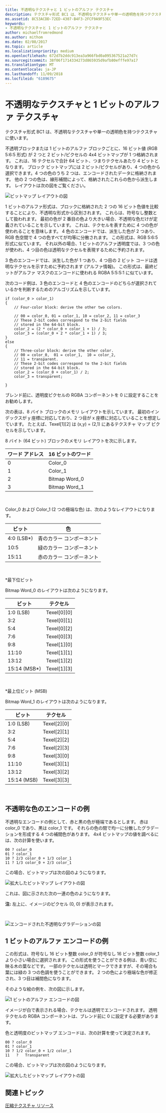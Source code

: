 ```yaml
---
title: 不透明なテクスチャと 1 ビットのアルファ テクスチャ
description: テクスチャ形式 BC1 は、不透明なテクスチャや単一の透明色を持つテクスチャに使います。
ms.assetid: 8C53ACDD-72ED-4307-B4F3-2FCF9A9F53EC
keywords:
- 不透明なテクスチャと 1 ビットのアルファ テクスチャ
author: michaelfromredmond
ms.author: mithom
ms.date: 02/08/2017
ms.topic: article
ms.localizationpriority: medium
ms.openlocfilehash: 672d7b2ddc913ea3a966fbd0a095367521a27d7c
ms.sourcegitcommit: 38f06f1714334273d865935d9afb80efffe97a17
ms.translationtype: MT
ms.contentlocale: ja-JP
ms.lasthandoff: 11/09/2018
ms.locfileid: "6189675"
---
```

# <a name="span-iddirect3dconceptsopaqueand1-bitalphatexturesspanopaque-and-1-bit-alpha-textures"></a><span id="direct3dconcepts.opaque_and_1-bit_alpha_textures"></span>不透明なテクスチャと 1 ビットのアルファ テクスチャ


テクスチャ形式 BC1 は、不透明なテクスチャや単一の透明色を持つテクスチャに使います。

不透明ブロックまたは 1 ビットのアルファ ブロックごとに、16 ビット値 (RGB 5:6:5 形式) が 2 つと 2 ビット/ピクセルの 4x4 ビットマップが 1 つ格納されます。 これは、16 テクセルで合計 64 ビット、つまりテクセルあたり 4 ビットとなります。 ブロック ビットマップには 2 ビット/ピクセルがあり、4 つの色から選択できます。4 つの色のうち 2 つは、エンコードされたデータに格納されます。 他の 2 つの色は、線形補間によって、格納されたこれらの色から派生します。 レイアウトは次の図をご覧ください。

![ビットマップ レイアウトの図](images/colors1.png)

1 ビットのアルファ形式は、ブロックに格納された 2 つの 16 ビット色値を比較することにより、不透明な形式から区別されます。 これらは、符号なし整数として扱われます。 最初の色が 2 番目の色より大きい場合、不透明な色だけが定義されていることを示しています。 これは、テクセルを表すために 4 つの色が使われることを意味します。 4 色のエンコードでは、派生した色が 2 つあり、RGB 色空間で 4 つの色すべてが均等に分散されます。 この形式は、RGB 5:6:5 形式に似ています。 それ以外の場合、1 ビットのアルファ透明度では、3 つの色が使われ、4 つ目の色は透明なテクセルを表現するために予約されます。

3 色のエンコードでは、派生した色が 1 つあり、4 つ目の 2 ビット コードは透明なテクセルを示すために予約されます (アルファ情報)。 この形式は、最終ビットがアルファ マスクのエンコードに使われる RGBA 5:5:5:1 に似ています。

次のコード例は、3 色のエンコードと 4 色のエンコードのどちらが選択されているかを判断するためのアルゴリズムを示しています。

```
if (color_0 > color_1) 
{
    // Four-color block: derive the other two colors. 
    
    // 00 = color_0, 01 = color_1, 10 = color_2, 11 = color_3
    // These 2-bit codes correspond to the 2-bit fields 
    // stored in the 64-bit block.
    color_2 = (2 * color_0 + color_1 + 1) / 3;
    color_3 = (color_0 + 2 * color_1 + 1) / 3;
}    
else
{ 
    // Three-color block: derive the other color.
    // 00 = color_0,  01 = color_1,  10 = color_2,  
    // 11 = transparent.
    // These 2-bit codes correspond to the 2-bit fields 
    // stored in the 64-bit block. 
    color_2 = (color_0 + color_1) / 2;    
    color_3 = transparent;    

}
```

ブレンド前に、透明度ピクセルの RGBA コンポーネントを 0 に設定することをお勧めします。

次の表は、8 バイト ブロックのメモリ レイアウトを示しています。 最初のインデックスが y 座標に対応しており、2 つ目が x 座標に対応していることを想定しています。 たとえば、Texel\[1\]\[2\] は (x,y) = (2,1) にあるテクスチャ マップ ピクセルを示しています。

8 バイト (64 ビット) ブロックのメモリ レイアウトを次に示します。

| ワード アドレス | 16 ビットのワード    |
|--------------|----------------|
| 0            | Color\_0       |
| 1            | Color\_1       |
| 2            | Bitmap Word\_0 |
| 3            | Bitmap Word\_1 |

 

Color\_0 および Color\_1 (2 つの極端な色) は、次のようなレイアウトになります。

| ビット        | 色                 |
|-------------|-----------------------|
| 4:0 (LSB\*) | 青のカラー コンポーネント  |
| 10:5        | 緑のカラー コンポーネント |
| 15:11       | 赤のカラー コンポーネント   |

 

\*最下位ビット

Bitmap Word\_0 のレイアウトは次のようになります。

| ビット          | テクセル           |
|---------------|-----------------|
| 1:0 (LSB)     | Texel\[0\]\[0\] |
| 3:2           | Texel\[0\]\[1\] |
| 5:4           | Texel\[0\]\[2\] |
| 7:6           | Texel\[0\]\[3\] |
| 9:8           | Texel\[1\]\[0\] |
| 11:10         | Texel\[1\]\[1\] |
| 13:12         | Texel\[1\]\[2\] |
| 15:14 (MSB\*) | Texel\[1\]\[3\] |

 

\*最上位ビット (MSB)

Bitmap Word\_1 のレイアウトは次のようになります。

| ビット        | テクセル           |
|-------------|-----------------|
| 1:0 (LSB)   | Texel\[2\]\[0\] |
| 3:2         | Texel\[2\]\[1\] |
| 5:4         | Texel\[2\]\[2\] |
| 7:6         | Texel\[2\]\[3\] |
| 9:8         | Texel\[3\]\[0\] |
| 11:10       | Texel\[3\]\[1\] |
| 13:12       | Texel\[3\]\[2\] |
| 15:14 (MSB) | Texel\[3\]\[3\] |

 

## <a name="span-idexampleofopaquecolorencodingspanspan-idexampleofopaquecolorencodingspanspan-idexampleofopaquecolorencodingspanexample-of-opaque-color-encoding"></a><span id="Example_of_Opaque_Color_Encoding"></span><span id="example_of_opaque_color_encoding"></span><span id="EXAMPLE_OF_OPAQUE_COLOR_ENCODING"></span>不透明な色のエンコードの例


不透明なエンコードの例として、赤と黒の色が極端であるとします。 赤は color\_0 であり、黒は color\_1 です。 それらの色の間で均一に分散したグラデーションを形成する 4 つの補間色があります。 4x4 ビットマップの値を調べるには、次の計算を使います。

```
00 ? color_0
01 ? color_1
10 ? 2/3 color_0 + 1/3 color_1
11 ? 1/3 color_0 + 2/3 color_1
```

この場合、ビットマップは次の図のようになります。

![拡大したビットマップ レイアウトの図](images/colors2.png)

これは、図に示された次の一連の色のようになります。

**注:** 左上に、イメージのピクセル (0, 0) が表示されます。

 

![エンコードされた不透明なグラデーションの図](images/redsquares.png)

## <a name="span-idexampleof1bitalphaencodingspanspan-idexampleof1bitalphaencodingspanspan-idexampleof1bitalphaencodingspanexample-of-1-bit-alpha-encoding"></a><span id="Example_of_1_Bit_Alpha_Encoding"></span><span id="example_of_1_bit_alpha_encoding"></span><span id="EXAMPLE_OF_1_BIT_ALPHA_ENCODING"></span>1 ビットのアルファ エンコードの例


この形式は、符号なし 16 ビット整数 color\_0 が符号なし 16 ビット整数 color\_1 より小さい場合に選択されます。 この形式を使うことができる例は、青い空に映る木の葉などです。 一部のテクセルは透明とマークできますが、その場合も葉には緑の 3 つの色調を使うことができます。 2 つの色により極端な色が修正され、3 つ目は補間色になります。

そのような絵の例を、次の図に示します。

![1 ビットのアルファ エンコードの図](images/greenthing.png)

イメージが白で表示される場合、テクセルは透明でエンコードされます。 透明テクセルの RGBA コンポーネントは、ブレンド前に 0 に設定する必要があります。

色と透明度のビットマップ エンコードは、次の計算を使って決定されます。

```
00 ? color_0
01 ? color_1
10 ? 1/2 color_0 + 1/2 color_1
11   ?   Transparent
```

この場合、ビットマップは次の図のようになります。

![拡大したビットマップ レイアウトの図](images/colors3.png)

## <a name="span-idrelated-topicsspanrelated-topics"></a><span id="related-topics"></span>関連トピック


[圧縮テクスチャ リソース](compressed-texture-resources.md)

 

 




